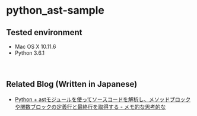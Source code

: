 # python_ast-sample

## Tested environment

- Mac OS X 10.11.6
- Python 3.6.1

　  
## Related Blog (Written in Japanese)

- [Python + astモジュールを使ってソースコードを解析し、メソッドブロックや関数ブロックの定義行と最終行を取得する - メモ的な思考的な](http://thinkami.hatenablog.com/entry/2017/05/25/073251)